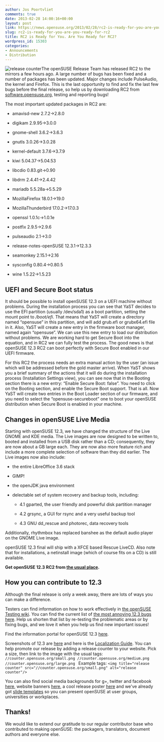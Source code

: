 ```yaml
---
author: Jos Poortvliet
comments: true
date: 2013-02-28 14:00:16+00:00
layout: post
link: https://news.opensuse.org/2013/02/28/rc2-is-ready-for-you-are-you-ready-for-rc2/
slug: rc2-is-ready-for-you-are-you-ready-for-rc2
title: RC2 is Ready for You. Are You Ready for RC2?
wordpress_id: 15303
categories:
- Announcements
- Distribution
---
```


![release counter](//counter.opensuse.org/small.png)The openSUSE Release Team has released RC2 to the mirrors a few hours ago. A large number of bugs has been fixed and a number of packages has been updated. Major changes include PulseAudio, the kernel and Firefox. This is the last opportunity to find and fix the last few bugs before the final release, so help us by downloading RC2 from [software.opensuse.org](//software.opensuse.org/developer), testing and reporting bugs!<!-- more -->

The most important updated packages in RC2 are:



	
  * amavisd-new 2.7.2->2.8.0

	
  * digikam 2.9.95->3.0.0

	
  * gnome-shell 3.6.2->3.6.3

	
  * gnutls 3.0.26->3.0.28

	
  * kernel-default 3.7.6->3.7.9

	
  * kiwi 5.04.37->5.04.53

	
  * libcdio 0.83.git->0.90

	
  * libdrm 2.4.41->2.4.42

	
  * mariadb 5.5.28a->5.5.29

	
  * MozillaFirefox 18.0.1->19.0

	
  * MozillaThunderbird 17.0.2->17.0.3

	
  * openssl 1.0.1c->1.0.1e

	
  * postfix 2.9.5->2.9.6

	
  * pulseaudio 2.1->3.0

	
  * release-notes-openSUSE 12.3.1->12.3.3

	
  * seamonkey 2.15.1->2.16

	
  * sysconfig 0.80.4->0.80.5

	
  * wine 1.5.22->1.5.23




## UEFI and Secure Boot status


It should be possible to install openSUSE 12.3 on a UEFI machine without problems. During the installation process you can see that YaST decides to use the EFI partition (usually /dev/sda1) as a boot partition, setting the mount point to _/boot/efi_. That means that YaST will create a directory named “opensuse” in this partition, and will add grub.efi or grubx64.efi file in it. Also, YaST will create a new entry in the firmware boot manager, named again “opensuse”. We can use this new entry to load our distribution without problems. We are working hard to get Secure Boot into the equation, and in RC2 we can fully test the process. The good news is that openSUSE 12.3 RC2 can boot perfectly with Secure Boot enabled in our UEFI firmware.

For this RC2 the process needs an extra manual action by the user (an issue which will be addressed before the gold master arrive). When YaST shows you a brief summary of the actions that it will do during the installation process (Installation Settings view), you can see now that in the Booting section there is a new entry: “Enable Secure Boot: false”. You need to click on the Booting section, and enable the Secure Boot support. That is all. Now YaST will create two entries in the Boot Loader section of our firmware, and you need to select the “opensuse-secureboot” one to boot your openSUSE distribution when Secure Boot is enabled in your machine.


## Changes in openSUSE Live Media


Starting with openSUSE 12.3, we have changed the structure of the Live GNOME and KDE media. The Live images are now designed to be written to, booted and installed from a USB disk rather than a CD; consequently, they are now about a GB large each. They are now also more feature rich and include a more complete selection of software than they did earlier. The Live images now also include:



	
  * the entire LibreOffice 3.6 stack

	
  * GIMP!

	
  * the openJDK java environment

	
  * delectable set of system recovery and backup tools, including:

	
    * 4.1 gparted, the user friendly and powerful disk partition manager

	
    * 4.2 grsync, a GUI for rsync and a very useful backup tool

	
    * 4.3 GNU dd_rescue and photorec, data recovery tools





Additionally, rhythmbox has replaced banshee as the default audio player on the GNOME Live image.

openSUSE 12.3 final will ship with a XFCE based Rescue LiveCD. Also note that for installations, a netinstall image (which of course fits on a CD) is still available.

**Get openSUSE 12.3 RC2 from [the usual place](//software.opensuse.org/developer/).**


## How you can contribute to 12.3


Although the final release is only a week away, there are lots of ways you can make a difference.

Testers can find information on how to work effectively in [the openSUSE Testing wiki](//en.opensuse.org/openSUSE:Testing).
You can find the current list of [the most annoying 12.3 bugs here](//en.opensuse.org/openSUSE:Most_annoying_bugs_12.3_dev).
Help us shorten that list by re-testing the problematic areas or by fixing bugs, and we love it when you help us find new important issues!

Find the information portal for openSUSE 12.3 [here](//en.opensuse.org/Portal:12.3).

Screenshots of 12.3 are [here](//en.opensuse.org/Screenshots_12.3) and here is the [Localization Guide](//en.opensuse.org/openSUSE:Localization_guide).
You can help promote our release by adding a release counter to your website. Pick a size, then link to the image with the usual tags:
`//counter.opensuse.org/small.png
//counter.opensuse.org/medium.png
//counter.opensuse.org/large.png
`
Example tags:
`<img title="release counter" src="//counter.opensuse.org/small.png" alt="release counter"/>`

You can also find social media backgrounds for g+, twitter and facebook [here](https://github.com/openSUSE/artwork/tree/master/Marketing%20Materials), website banners [here](https://github.com/openSUSE/artwork/tree/master/Marketing%20Materials/Web%20Banners/12.3%20Web%20Banners), a cool release poster [here](https://github.com/openSUSE/artwork/tree/master/Marketing%20Materials/Posters/12.3) and we've already got [slide templates](https://github.com/openSUSE/artwork/tree/master/Marketing%20Materials/openSUSE%20Introduction%20Slides) so you can present openSUSE at user groups, universities or workplaces.


## Thanks!


We would like to extend our gratitude to our regular contributor base who contributed to making openSUSE: the packagers, translators, document authors and everyone else.
